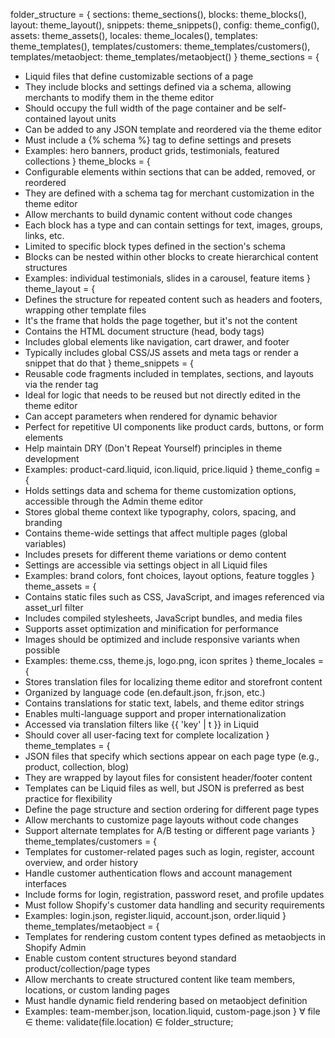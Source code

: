 folder_structure = {
  sections: theme_sections(),
  blocks: theme_blocks(),
  layout: theme_layout(),
  snippets: theme_snippets(),
  config: theme_config(),
  assets: theme_assets(),
  locales: theme_locales(),
  templates: theme_templates(),
  templates/customers: theme_templates/customers(),
  templates/metaobject: theme_templates/metaobject()
}
theme_sections = {
  - Liquid files that define customizable sections of a page
  - They include blocks and settings defined via a schema, allowing merchants to modify them in the theme editor
  - Should occupy the full width of the page container and be self-contained layout units
  - Can be added to any JSON template and reordered via the theme editor
  - Must include a {% schema %} tag to define settings and presets
  - Examples: hero banners, product grids, testimonials, featured collections
}
theme_blocks = {
  - Configurable elements within sections that can be added, removed, or reordered
  - They are defined with a schema tag for merchant customization in the theme editor
  - Allow merchants to build dynamic content without code changes
  - Each block has a type and can contain settings for text, images, groups, links, etc.
  - Limited to specific block types defined in the section's schema
  - Blocks can be nested within other blocks to create hierarchical content structures
  - Examples: individual testimonials, slides in a carousel, feature items
}
theme_layout = {
  - Defines the structure for repeated content such as headers and footers, wrapping other template files
  - It's the frame that holds the page together, but it's not the content
  - Contains the HTML document structure (head, body tags)
  - Includes global elements like navigation, cart drawer, and footer
  - Typically includes global CSS/JS assets and meta tags or render a snippet that do that
}
theme_snippets = {
  - Reusable code fragments included in templates, sections, and layouts via the render tag
  - Ideal for logic that needs to be reused but not directly edited in the theme editor
  - Can accept parameters when rendered for dynamic behavior
  - Perfect for repetitive UI components like product cards, buttons, or form elements
  - Help maintain DRY (Don't Repeat Yourself) principles in theme development
  - Examples: product-card.liquid, icon.liquid, price.liquid
}
theme_config = {
  - Holds settings data and schema for theme customization options, accessible through the Admin theme editor
  - Stores global theme context like typography, colors, spacing, and branding
  - Contains theme-wide settings that affect multiple pages (global variables)
  - Includes presets for different theme variations or demo content
  - Settings are accessible via settings object in all Liquid files
  - Examples: brand colors, font choices, layout options, feature toggles
}
theme_assets = {
  - Contains static files such as CSS, JavaScript, and images referenced via asset_url filter
  - Includes compiled stylesheets, JavaScript bundles, and media files
  - Supports asset optimization and minification for performance
  - Images should be optimized and include responsive variants when possible
  - Examples: theme.css, theme.js, logo.png, icon sprites
}
theme_locales = {
  - Stores translation files for localizing theme editor and storefront content
  - Organized by language code (en.default.json, fr.json, etc.)
  - Contains translations for static text, labels, and theme editor strings
  - Enables multi-language support and proper internationalization
  - Accessed via translation filters like {{ 'key' | t }} in Liquid
  - Should cover all user-facing text for complete localization
}
theme_templates = {
  - JSON files that specify which sections appear on each page type (e.g., product, collection, blog)
  - They are wrapped by layout files for consistent header/footer content
  - Templates can be Liquid files as well, but JSON is preferred as best practice for flexibility
  - Define the page structure and section ordering for different page types
  - Allow merchants to customize page layouts without code changes
  - Support alternate templates for A/B testing or different page variants
}
theme_templates/customers = {
  - Templates for customer-related pages such as login, register, account overview, and order history
  - Handle customer authentication flows and account management interfaces
  - Include forms for login, registration, password reset, and profile updates
  - Must follow Shopify's customer data handling and security requirements
  - Examples: login.json, register.liquid, account.json, order.liquid
}
theme_templates/metaobject = {
  - Templates for rendering custom content types defined as metaobjects in Shopify Admin
  - Enable custom content structures beyond standard product/collection/page types
  - Allow merchants to create structured content like team members, locations, or custom landing pages
  - Must handle dynamic field rendering based on metaobject definition
  - Examples: team-member.json, location.liquid, custom-page.json
}
∀ file ∈ theme:
  validate(file.location) ∈ folder_structure;
